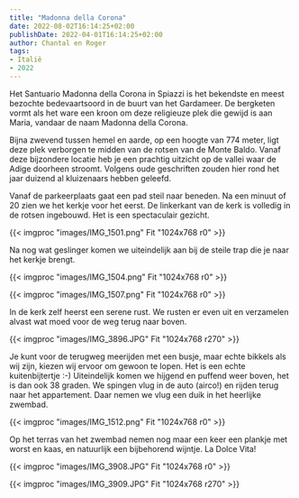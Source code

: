 ```yaml
---
title: "Madonna della Corona"
date: 2022-08-02T16:14:25+02:00
publishDate: 2022-04-01T16:14:25+02:00
author: Chantal en Roger
tags:
- Italië
- 2022
---
```


Het Santuario Madonna della Corona in Spiazzi is het bekendste en meest bezochte bedevaartsoord in de buurt van het Gardameer. De bergketen vormt als het ware een kroon om deze religieuze plek die gewijd is aan Maria, vandaar de naam Madonna della Corona.

Bijna zwevend tussen hemel en aarde, op een hoogte van 774 meter, ligt deze plek verborgen te midden van de rotsen van de Monte Baldo. Vanaf deze bijzondere locatie heb je een prachtig uitzicht op de vallei waar de Adige doorheen stroomt. Volgens oude geschriften zouden hier rond het jaar duizend al kluizenaars hebben geleefd.

Vanaf de parkeerplaats gaat een pad steil naar beneden. Na een minuut of 20 zien we het kerkje voor het eerst. De linkerkant van de kerk is volledig in de rotsen ingebouwd. Het is een spectaculair gezicht.

{{< imgproc "images/IMG_1501.png" Fit "1024x768 r0" >}}

Na nog wat geslinger komen we uiteindelijk aan bij de steile trap die je naar het kerkje brengt.

{{< imgproc "images/IMG_1504.png" Fit "1024x768 r0" >}}

{{< imgproc "images/IMG_1507.png" Fit "1024x768 r0" >}}

In de kerk zelf heerst een serene rust. We rusten er even uit en verzamelen alvast wat moed voor de weg terug naar boven.

{{< imgproc "images/IMG_3896.JPG" Fit "1024x768 r270" >}}

Je kunt voor de terugweg meerijden met een busje, maar echte bikkels als wij zijn, kiezen wij ervoor om gewoon te lopen. Het is een echte kuitenbijtertje :-) Uiteindelijk komen we hijgend en puffend weer boven, het is dan ook 38 graden. We spingen vlug in de auto (airco!) en rijden terug naar het appartement. Daar nemen we vlug een duik in het heerlijke zwembad.

{{< imgproc "images/IMG_1512.png" Fit "1024x768 r0" >}}

Op het terras van het zwembad nemen nog maar een keer een plankje met worst en kaas, en natuurlijk een bijbehorend wijntje. La Dolce Vita!

{{< imgproc "images/IMG_3908.JPG" Fit "1024x768 r0" >}}

{{< imgproc "images/IMG_3909.JPG" Fit "1024x768 r270" >}}
